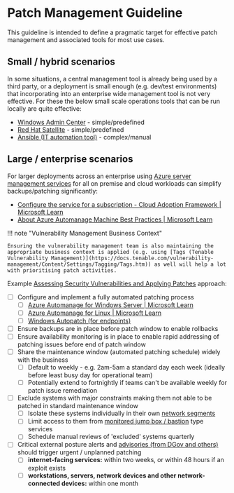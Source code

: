 # Patch Management Guideline

This guideline is intended to define a pragmatic target for effective patch management and associated tools for most use cases.

## Small / hybrid scenarios

In some situations, a central management tool is already being used by a third party, or a deployment is small enough (e.g. dev/test environments) that incorporating into an enterprise wide management tool is not very effective. For these the below small scale operations tools that can be run locally are quite effective:

- [Windows Admin Center](https://learn.microsoft.com/en-gb/windows-server/manage/windows-admin-center/overview) - simple/predefined
- [Red Hat Satellite](https://www.redhat.com/en/technologies/management/satellite) - simple/predefined
- [Ansible (IT automation tool)](https://docs.ansible.com/ansible/latest/index.html) - complex/manual

## Large / enterprise scenarios

For larger deployments across an enterprise using [Azure server management services](https://learn.microsoft.com/en-us/azure/cloud-adoption-framework/manage/azure-server-management/ "https://learn.microsoft.com/en-us/azure/cloud-adoption-framework/manage/azure-server-management/") for all on premise and cloud workloads can simplify backups/patching significantly:

- [Configure the service for a subscription - Cloud Adoption Framework | Microsoft Learn](https://learn.microsoft.com/en-us/azure/cloud-adoption-framework/manage/azure-server-management/onboard-at-scale)
- [About Azure Automanage Machine Best Practices | Microsoft Learn](https://learn.microsoft.com/en-us/azure/automanage/overview-about)

!!! note "Vulnerability Management Business Context"

    Ensuring the vulnerability management team is also maintaining the appropriate business context is applied (e.g. using [Tags (Tenable Vulnerability Management)](https://docs.tenable.com/vulnerability-management/Content/Settings/Tagging/Tags.htm)) as well will help a lot with prioritising patch activities.

Example [Assessing Security Vulnerabilities and Applying Patches](https://www.cyber.gov.au/resources-business-and-government/maintaining-devices-and-systems/system-hardening-and-administration/system-administration/assessing-security-vulnerabilities-and-applying-patches) approach:

- [ ] Configure and implement a fully automated patching process
    - [ ] [Azure Automanage for Windows Server | Microsoft Learn](https://learn.microsoft.com/en-us/azure/automanage/automanage-windows-server)
    - [ ] [Azure Automanage for Linux | Microsoft Learn](https://learn.microsoft.com/en-us/azure/automanage/automanage-linux)
    - [ ] [Windows Autopatch (for endpoints)](https://learn.microsoft.com/en-us/windows/deployment/windows-autopatch/overview/windows-autopatch-overview)
- [ ] Ensure backups are in place before patch window to enable rollbacks
- [ ] Ensure availability monitoring is in place to enable rapid addressing of patching issues before end of patch window
- [ ] Share the maintenance window (automated patching schedule) widely with the business
    - [ ] Default to weekly - e.g. 2am-5am a standard day each week (ideally before least busy day for operational team)
    - [ ] Potentially extend to fortnightly if teams can't be available weekly for patch issue remediation
- [ ] Exclude systems with major constraints making them not able to be patched in standard maintenance window
    - [ ] Isolate these systems individually in their own [network segments](https://www.cyber.gov.au/resources-business-and-government/maintaining-devices-and-systems/system-hardening-and-administration/network-hardening/implementing-network-segmentation-and-segregation)
    - [ ] Limit access to them from [monitored jump box / bastion](https://www.cyber.gov.au/resources-business-and-government/maintaining-devices-and-systems/system-hardening-and-administration/system-administration/secure-administration) type services
    - [ ] Schedule manual reviews of 'excluded' systems quarterly
- [ ] Critical external posture alerts and [advisories (from DGov and others)](../advisories.md) should trigger urgent / unplanned patching
    - [ ] **internet-facing services:** within two weeks, or within 48 hours if an exploit exists
    - [ ] **workstations, servers, network devices and other network-connected devices:** within one month